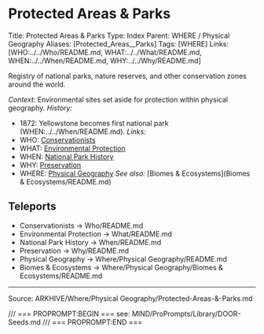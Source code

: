 # Protected Areas & Parks

Title: Protected Areas & Parks
Type: Index
Parent: WHERE / Physical Geography
Aliases: [Protected_Areas__Parks]
Tags: [WHERE]
Links: [WHO:../../Who/README.md, WHAT:../../What/README.md, WHEN:../../When/README.md, WHY:../../Why/README.md]

Registry of national parks, nature reserves, and other conservation zones around the world.

_Context:_ Environmental sites set aside for protection within physical geography.
_History:_
- 1872: Yellowstone becomes first national park (WHEN:../../When/README.md).
_Links:_
- WHO: [Conservationists](../../Who/README.md)
- WHAT: [Environmental Protection](../../What/README.md)
- WHEN: [National Park History](../../When/README.md)
- WHY: [Preservation](../../Why/README.md)
- WHERE: [Physical Geography](README.md)
_See also:_ [Biomes & Ecosystems](Biomes & Ecosystems/README.md)

## Teleports
- Conservationists → Who/README.md
- Environmental Protection → What/README.md
- National Park History → When/README.md
- Preservation → Why/README.md
- Physical Geography → Where/Physical Geography/README.md
- Biomes & Ecosystems → Where/Physical Geography/Biomes & Ecosystems/README.md

---
Source: ARKHIVE/Where/Physical Geography/Protected-Areas-&-Parks.md

/// === PROPROMPT:BEGIN ===
see: MIND/ProPrompts/Library/DOOR-Seeds.md
/// === PROPROMPT:END ===
